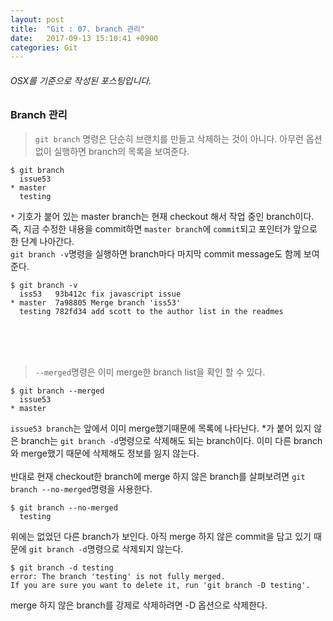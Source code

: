 ```yaml
---
layout: post
title:  "Git : 07. branch 관리"
date:   2017-09-13 15:10:41 +0900
categories: Git
---
```


###### OSX를 기준으로 작성된 포스팅입니다.
### Branch 관리

> `git branch` 명령은 단순히 브랜치를 만들고 삭제하는 것이 아니다. 아무런 옵션 없이 실행하면 branch의 목록을 보여준다.

```
$ git branch
  issue53
* master
  testing
```


`*` 기호가 붙어 있는 master branch는 현재 checkout 해서 작업 중인 branch이다. 즉, 지금 수정한 내용을 commit하면 `master branch`에 `commit`되고 포인터가 앞으로 한 단계 나아간다. <br>
`git branch -v`명령을 실행하면 branch마다 마지막 commit message도 함께 보여준다.


```
$ git branch -v
  iss53   93b412c fix javascript issue
* master  7a98805 Merge branch 'iss53'
  testing 782fd34 add scott to the author list in the readmes
```
<br><br><br>
> `--merged`명령은 이미 merge한 branch list을 확인 할 수 있다.

```
$ git branch --merged
  issue53
* master
```

`issue53 branch`는 앞에서 이미 merge했기때문에 목록에 나타난다. *가 붙어 있지 않은 branch는 `git branch -d`명령으로 삭제해도 되는 branch이다. 이미 다른 branch와 merge했기 때문에 삭제해도
정보를 잃지 않는다.
<br><br>
반대로 현재 checkout한 branch에 merge 하지 않은 branch를 살펴보려면 `git branch --no-merged`명령을 사용한다.

```
$ git branch --no-merged
  testing
```

위에는 없었던 다른 branch가 보인다. 아직 merge 하지 않은 commit을 담고 있기 때문에 `git branch -d`명령으로 삭제되지 않는다.

```
$ git branch -d testing
error: The branch 'testing' is not fully merged.
If you are sure you want to delete it, run 'git branch -D testing'.

```

merge 하지 않은 branch를 강제로 삭제하려면 -D 옵션으로 삭제한다.
